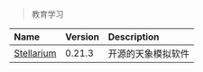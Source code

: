 > 教育学习

| Name                     | Version | Description        |
| :----------------------- | :------ | :----------------- |
| [Stellarium][Stellarium] | 0.21.3  | 开源的天象模拟软件 |

[Stellarium]: https://stellarium.org/zh_CN/ '跳转主页'
